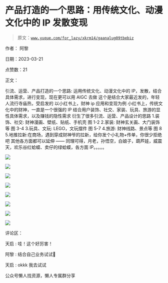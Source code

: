 # 产品打造的一个思路：用传统文化、动漫文化中的 IP 发散变现

> 原文：[`www.yuque.com/for_lazy/xkrm14/gaanalug09tbebiz`](https://www.yuque.com/for_lazy/xkrm14/gaanalug09tbebiz)



作者： 阿黎



日期：2023-03-21



点赞数：21



正文：



引流、运营、产品打造的一个思路: 运用传统文化、动漫文化中的 IP，发散，结合具体需求，进行变现，现在更可以用 AIGC 去做 这个是结合大家最近发的，年轻人流行寺庙热，受启发的 以小红书上，财神 ip 应用和变现为例 小红书上，传统文化中的财神，一直是一个很强的 IP 结合用户装饰、社交、家装、玩具、旅游的显性具体需求，以及赚钱的隐性需求 衍生了很多引流、运营、产品设计的思路 1.装饰、社交: 财神漫画、壁纸、贴纸、手机壳 图 1-2 2.家装: 财神玄关画、大门装饰等 图 3-4 3.玩具、文玩: LEGO，文玩摆件 图 5-7 4.旅游: 财神线路、景点等 图 8 5.地推拉新:在商场，遇到穿成财神爷的拉新，给你发个小礼物+传单，你很少拒绝吧 其他各方面都可以延伸 —— 同理可得，月老，孙悟空，白娘子，葫芦娃，威震天，欢乐谷红蛤蟆、卖仔的绿蛤蟆，各方面 IP。。。。。



![](img/b232a6b137c5258992dd0643d30cd4f7.png)  

![](img/7f9780d4cfcadcc50b1577f601b8e540.png)



![](img/7c442a590aa691ba460a9c6541fe9c02.png)



![](img/ec407823d85b5a173ad8d17fe62172a8.png)



![](img/bb0df4b214a934c90238049014bda21f.png)



![](img/67cc4ba787224aa4eaf65bccff3b056b.png)



![](img/065d4b72e640d173f99eaa3e45da11a4.png)



![](img/91361bc9720c44d01fedf4d851755687.png)  

评论区：



天启 : 哇！这个好厉害！



阿黎 : 结合自己业务试试😬



天启 : okkk 我去试试



公众号懒人找资源，懒人专属群分享

</ne-p></ne-p>